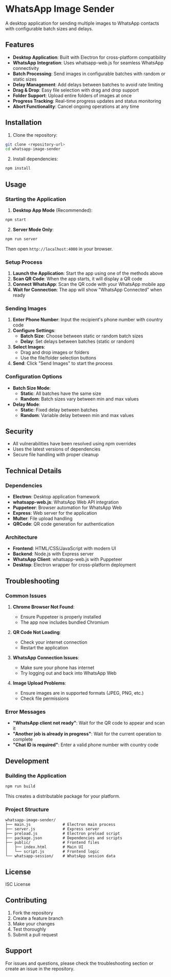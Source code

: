 # WhatsApp Image Sender

A desktop application for sending multiple images to WhatsApp contacts with configurable batch sizes and delays.

## Features

- **Desktop Application**: Built with Electron for cross-platform compatibility
- **WhatsApp Integration**: Uses whatsapp-web.js for seamless WhatsApp connectivity
- **Batch Processing**: Send images in configurable batches with random or static sizes
- **Delay Management**: Add delays between batches to avoid rate limiting
- **Drag & Drop**: Easy file selection with drag and drop support
- **Folder Support**: Upload entire folders of images at once
- **Progress Tracking**: Real-time progress updates and status monitoring
- **Abort Functionality**: Cancel ongoing operations at any time

## Installation

1. Clone the repository:
```bash
git clone <repository-url>
cd whatsapp-image-sender
```

2. Install dependencies:
```bash
npm install
```

## Usage

### Starting the Application

1. **Desktop App Mode** (Recommended):
```bash
npm start
```

2. **Server Mode Only**:
```bash
npm run server
```
Then open `http://localhost:4000` in your browser.

### Setup Process

1. **Launch the Application**: Start the app using one of the methods above
2. **Scan QR Code**: When the app starts, it will display a QR code
3. **Connect WhatsApp**: Scan the QR code with your WhatsApp mobile app
4. **Wait for Connection**: The app will show "WhatsApp Connected" when ready

### Sending Images

1. **Enter Phone Number**: Input the recipient's phone number with country code
2. **Configure Settings**:
   - **Batch Size**: Choose between static or random batch sizes
   - **Delay**: Set delays between batches (static or random)
3. **Select Images**: 
   - Drag and drop images or folders
   - Use the file/folder selection buttons
4. **Send**: Click "Send Images" to start the process

### Configuration Options

- **Batch Size Mode**:
  - **Static**: All batches have the same size
  - **Random**: Batch sizes vary between min and max values
- **Delay Mode**:
  - **Static**: Fixed delay between batches
  - **Random**: Variable delay between min and max values

## Security

- All vulnerabilities have been resolved using npm overrides
- Uses the latest versions of dependencies
- Secure file handling with proper cleanup

## Technical Details

### Dependencies

- **Electron**: Desktop application framework
- **whatsapp-web.js**: WhatsApp Web API integration
- **Puppeteer**: Browser automation for WhatsApp Web
- **Express**: Web server for the application
- **Multer**: File upload handling
- **QRCode**: QR code generation for authentication

### Architecture

- **Frontend**: HTML/CSS/JavaScript with modern UI
- **Backend**: Node.js with Express server
- **WhatsApp Client**: whatsapp-web.js with Puppeteer
- **Desktop**: Electron wrapper for cross-platform deployment

## Troubleshooting

### Common Issues

1. **Chrome Browser Not Found**:
   - Ensure Puppeteer is properly installed
   - The app now includes bundled Chromium

2. **QR Code Not Loading**:
   - Check your internet connection
   - Restart the application

3. **WhatsApp Connection Issues**:
   - Make sure your phone has internet
   - Try logging out and back into WhatsApp Web

4. **Image Upload Problems**:
   - Ensure images are in supported formats (JPEG, PNG, etc.)
   - Check file permissions

### Error Messages

- **"WhatsApp client not ready"**: Wait for the QR code to appear and scan it
- **"Another job is already in progress"**: Wait for the current operation to complete
- **"Chat ID is required"**: Enter a valid phone number with country code

## Development

### Building the Application

```bash
npm run build
```

This creates a distributable package for your platform.

### Project Structure

```
whatsapp-image-sender/
├── main.js              # Electron main process
├── server.js            # Express server
├── preload.js           # Electron preload script
├── package.json         # Dependencies and scripts
├── public/              # Frontend files
│   ├── index.html       # Main UI
│   └── script.js        # Frontend logic
└── whatsapp-session/    # WhatsApp session data
```

## License

ISC License

## Contributing

1. Fork the repository
2. Create a feature branch
3. Make your changes
4. Test thoroughly
5. Submit a pull request

## Support

For issues and questions, please check the troubleshooting section or create an issue in the repository. 